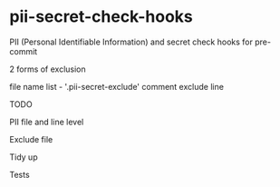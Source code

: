 # pii-secret-check-hooks
PII (Personal Identifiable Information) and secret check hooks for pre-commit

2 forms of exclusion

file name list - '.pii-secret-exclude'
comment exclude line

TODO

PII file and line level

Exclude file

Tidy up

Tests
